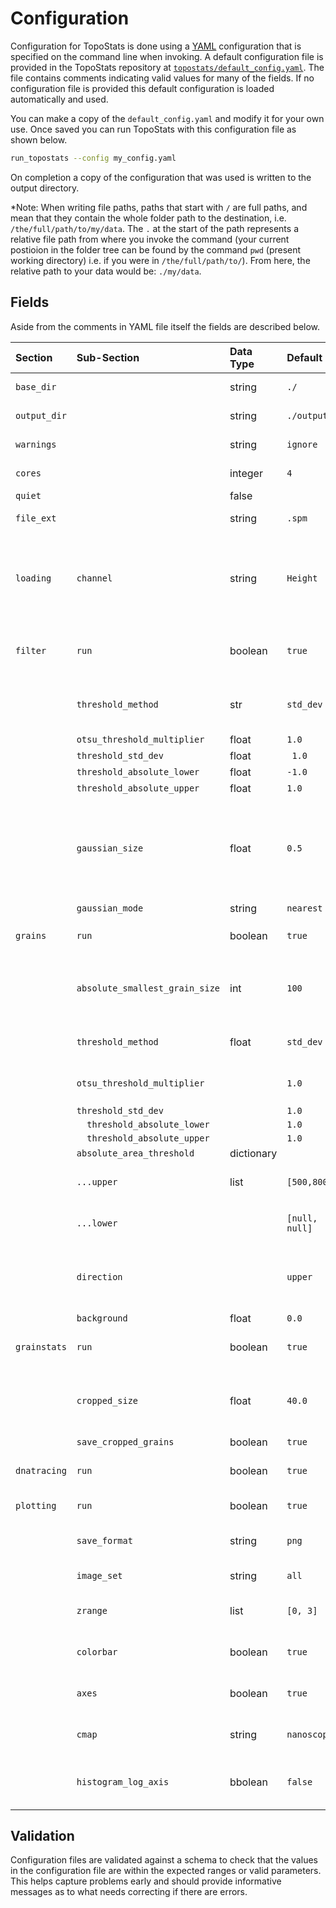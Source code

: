# Configuration

Configuration for TopoStats is done using a [YAML](https://yaml.org/) configuration that is specified on the command line when
invoking. A default configuration file is provided in the TopoStats repository at
[`topostats/default_config.yaml`](https://github.com/AFM-SPM/TopoStats/blob/dev/topostats/default_config.yaml). The file
contains comments indicating valid values for many of the fields. If no configuration file is provided this default
configuration is loaded automatically and used.

You can make a copy of the `default_config.yaml` and modify it for your own use. Once saved you can run TopoStats with
this configuration file as shown below.

``` bash
run_topostats --config my_config.yaml
```

On completion a copy of the configuration that was used is written to the output directory.

*Note: When writing file paths, paths that start with `/` are full paths, and mean that they contain the whole folder path to the destination, i.e. `/the/full/path/to/my/data`. The `.` at the start of the path represents a relative file path from where you invoke the command (your current postioion in the folder tree can be found by the command `pwd` (present working directory) i.e. if you were in `/the/full/path/to/`). From here, the relative path to your data would be: `./my/data`.

## Fields

Aside from the comments in YAML file itself the fields are described below.


| Section      | Sub-Section                    | Data Type  | Default        | Description                                                                                                                                                                                                                                                  |
|:-------------|:-------------------------------|:-----------|:---------------|:-------------------------------------------------------------------------------------------------------------------------------------------------------------------------------------------------------------------------------------------------------------|
| `base_dir`   |                                | string     | `./`           | Directory to recursively search for files within.                                                                                                                                                                                                           |
| `output_dir` |                                | string     | `./output`     | Directory that output should be saved to.                                                                                                                                                                                                                    |
| `warnings`   |                                | string     | `ignore`       | Turns off warnings being shown.                                                                                                                                                                                                                              |
| `cores`      |                                | integer    | `4`            | Number of cores to run parallel processes on.                                                                                                                                                                                                                |
| `quiet`      |                                | false      |                |                                                                                                                                                                                                                                                              |
| `file_ext`   |                                | string     | `.spm`         | File extensions to search for.                                                                                                                                                                                                                               |
| `loading`    | `channel`                      | string     | `Height`       | The channel of data to be processed, what this is will depend on the file-format you are processing and the channel you wish to process.                                                                                                                     |
| `filter`     | `run`                          | boolean    | `true`         | Whether to run the filtering stage, without this other stages won't run so leave as `true`.                                                                                                                                                                  |
|              | `threshold_method`             | str        | `std_dev`      | Threshold method for filtering, options are `ostu`, `std_dev` or `absolute`.                                                                                                                                                                                 |
|              | `otsu_threshold_multiplier`    | float      | `1.0`          |                                                                                                                                                                                                                                                              |
|              | `threshold_std_dev`            | float      | ` 1.0`         |                                                                                                                                                                                                                                                              |
|              | `threshold_absolute_lower`     | float      | `-1.0`         |                                                                                                                                                                                                                                                              |
|              | `threshold_absolute_upper`     | float      | `1.0`          |                                                                                                                                                                                                                                                              |
|              | `gaussian_size`                | float      | `0.5`          | The number of standard deviations to build the Gaussian kernel and thus affects the degree of blurring. See [skimage.filters.gaussian](https://scikit-image.org/docs/dev/api/skimage.filters.html#skimage.filters.gaussian) and `sigma` for more information |
|              | `gaussian_mode`                | string     | `nearest`      |                                                                                                                                                                                                                                                              |
| `grains`     | `run`                          | boolean    | `true`         | Whether to run grain finding. Options `true`, `false`                                                                                                                                                                                                        |
|              | `absolute_smallest_grain_size` | int        | `100`          | The smallest size of grains to be included (in pixels), anything smaller than this is considered noise and removed.                                                                                                                                          |
|              | `threshold_method`             | float      | `std_dev`      | Threshold method for grain finding.  Options : `otsu`, `std_dev`, `absolute`                                                                                                                                                                                 |
|              | `otsu_threshold_multiplier`    |            | `1.0`          | Factor by which the derived Otsu Threshold should be scaled.                                                                                                                                                                                                 |
|              | `threshold_std_dev`            |            | `1.0`          |                                                                                                                                                                                                                                                              |
|              | `  threshold_absolute_lower`   |            | `1.0`          |                                                                                                                                                                                                                                                              |
|              | `  threshold_absolute_upper`   |            | `1.0`          |                                                                                                                                                                                                                                                              |
|              | `absolute_area_threshold`      | dictionary |                |                                                                                                                                                                                                                                                              |
|              | `...upper`                     | list       | `[500,800]`    | Height above surface [Low, High] in nm^2 (also takes null)                                                                                                                                                                                                   |
|              | `...lower`                     |            | `[null, null]` | Height below surface [Low, High] in nm^2 (also takes null)                                                                                                                                                                                                   |
|              | `direction`                    |            | `upper`        | Defines whether to look for grains above or below thresholds or both. Options: `upper`, `lower`, `both`                                                                                                                                                      |
|              | `background`                   | float      | `0.0`          |                                                                                                                                                                                                                                                              |
| `grainstats` | `run`                          | boolean    | `true`         | Whether to calculate grain statistics. Options : `true`, `false`                                                                                                                                                                                             |
|              | `cropped_size`                 | float      | `40.0`         | Force cropping of grains to this length (in nm) of square cropped images (can take `-1` for grain-sized box)                                                                                                                                                 |
|              | `save_cropped_grains`          | boolean    | `true`         | Options : true, false                                                                                                                                                                                                                                        |
| `dnatracing` | `run`                          | boolean    | `true`         | Whether to run DNA Tracing.  Options : true, false                                                                                                                                                                                                           |
| `plotting`   | `run`                          | boolean    | `true`         | Whether to run plotting. Options : `true`, `false`                                                                                                                                                                                                           |
|              | `save_format`                  | string     | `png`          | Format to save images in, see [matplotlib.pyplot.savefig](https://matplotlib.org/stable/api/_as_gen/matplotlib.pyplot.savefig.html)                                                                                                                          |
|              | `image_set`                    | string     | `all`          | Which images to plot. Options : `all`, `core`                                                                                                                                                                                                                |
|              | `zrange`                       | list       | `[0, 3]`       | Low and high height range for core images (can take [null, null])                                                                                                                                                                                            |
|              | `colorbar`                     | boolean    | `true`         | Whether to include the colorbar scale in plots. Options `true`, `false`                                                                                                                                                                                      |
|              | `axes`                         | boolean    | `true`         | Wether to include the axes in the produced plots.                                                                                                                                                                                                            |
|              | `cmap`                         | string     | `nanoscope`    | Colormap to use in plotting. Options : `nanoscope`, `afmhot`                                                                                                                                                                                                 |
|              | `histogram_log_axis`           | bbolean    | `false`    | Whether to plot hisograms using a logarithmic scale or not. Options: `true`, `false`.                                                                                                                                                                                                 |


## Validation

Configuration files are validated against a schema to check that the values in the configuration file are within the
expected ranges or valid parameters. This helps capture problems early and should provide informative messages as to
what needs correcting if there are errors.
